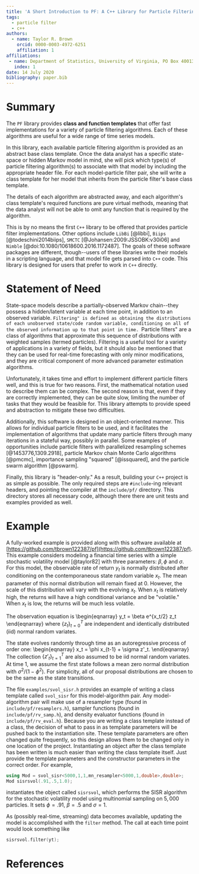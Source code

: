 ```yaml
---
title: 'A Short Introduction to PF: A C++ Library for Particle Filtering'
tags:
  - particle filter
  - c++
authors:
  - name: Taylor R. Brown
    orcid: 0000-0003-4972-6251
    affiliation: 1
affiliations:
 - name: Department of Statistics, University of Virginia, PO Box 400135, Charlottesvilla, VA 22904, USA
   index: 1
date: 14 July 2020
bibliography: paper.bib
---
```



# Summary

The ``PF`` library provides **class and function templates** that offer fast implementations for a variety of particle filtering algorithms. Each of these algorithms are useful for a wide range of time series models. 

In this library, each available particle filtering algorithm is provided as an abstract base class template. Once the data analyst has a specific state-space or hidden Markov model in mind, she will pick which type(s) of particle filtering algorithm(s) to associate with that model by including the appropriate header file. For each model-particle filter pair, she will write a class template for her model that inherits from the particle filter's base class template. 

The details of each algorithm are abstracted away, and each algorithm's class template's required functions are pure virtual methods, meaning that the data analyst will not be able to omit any function that is required by the algorithm. 

This is by no means the first ``C++`` library to be offered that provides particle filter implementations. Other options include ``LibBi`` [@libbi], ``Biips`` [@todeschini2014biips], ``SMCTC`` [@Johansen:2009:JSSOBK:v30i06] and ``Nimble`` [@doi:10.1080/10618600.2016.1172487]. The goals of these software packages are different, though--users of these libraries write their models in a scripting language, and that model file gets parsed into ``C++`` code. This library is designed for users that prefer to work in ``C++`` directly.

# Statement of Need

State-space models describe a partially-observed Markov chain--they possess a hidden/latent variable at each time point, in addition to an observed variable. ``Filtering" is defined as obtaining the distributions of each unobserved state/code random variable, conditioning on all of the observed information up to that point in time. ``Particle filters" are a class of algorithms that approximate this sequence of distributions with weighted samples (termed particles). Filtering is a useful tool for a variety of applications in a variety of fields, but it should also be mentioned that they can be used for real-time forecasting with only minor modifications, and they are critical component of more advanced parameter estimation algorithms. 

Unfortunately, it takes time and effort to implement different particle filters well, and this is true for two reasons. First, the mathematical notation used to describe them can be complex. The second reason is that, even if they are correctly implemented, they can be quite slow, limiting the number of tasks that they would be feasible for. This library attempts to provide speed and abstraction to mitigate these two difficulties.

Additionally, this software is designed in an object-oriented manner. This allows for individual particle filters to be used, and it facilitates the implementation of algorithms that update many particle filters through many iterations in a stateful way, possibly in parallel. Some examples of opportunities include particle filters with parallelized resampling schemes  [@1453776,1309.2918], particle Markov chain Monte Carlo algorithms [@pmcmc], importance sampling "squared" [@issquared], and the particle swarm algorithm [@pswarm]. 

Finally, this library is "header-only." As a result, building your ``C++`` project is as simple as possible. The only required steps are `#include`-ing relevant headers, and pointing the compiler at the `include/pf/` directory. This directory stores all necessary code, although there there are unit tests and examples provided as well. 

# Example

A fully-worked example is provided along with this software available at [https://github.com/tbrown122387/pf](https://github.com/tbrown122387/pf). This example considers modeling a financial time series with a simple stochastic volatility model [@taylor82] with three parameters: $\beta, \phi$ and $\sigma$. For this model, the observable rate of return $y_t$ is normally distributed after conditioning on the contemporaneous state random variable $x_t$. The mean parameter of this normal distribution will remain fixed at $0$. However, the scale of this distribution will vary with the evolving $x_t$. When $x_t$ is relatively high, the returns will have a high conditional variance and be "volatile." When $x_t$ is low, the returns will be much less volatile.

The observation equation is
\begin{eqnarray}
y_t = \beta e^{x_t/2} z_t
\end{eqnarray}
where $\{z_t\}_{t=0}^T$ are independent and identically distributed (iid) normal random variates.

The state evolves randomly through time as an autoregressive process of order one:
\begin{eqnarray}
x_t = \phi x_{t-1} + \sigma z'_t.
\end{eqnarray}
The collection $\{z'_t\}_{t=1}^T$ are also assumed to be iid normal random variates. At time $1$, we assume the first state follows a mean zero normal distribution with $\sigma^2/(1-\phi^2)$. For simplicity, all of our proposal distributions are chosen to be the same as the state transitions.

The file `examples/svol_sisr.h` provides an example of writing a class template called `svol_sisr` for this model-algorithm pair. Any model-algorithm pair will make use of a resampler type (found in `include/pf/resamplers.h`), sampler functions (found in `include/pf/rv_samp.h`), and density evaluator functions (found in `include/pf/rv_eval.h`). Because you are writing a class template instead of a class, the decision of what to pass in as template parameters will be pushed back to the instantiation site. These template parameters are often changed quite frequently, so this design allows them to be changed only in one location of the project. 
Instantiating an object after the class template has been written is much easier than writing the class template itself. Just provide the template parameters and the constructor parameters in the correct order. For example,
```cpp
using Mod = svol_sisr<5000,1,1,mn_resampler<5000,1,double>,double>;
Mod sisrsvol(.91,.5,1.0);
```
instantiates the object called `sisrsvol`, which performs the SISR algorithm for the stochastic volatility model using multinomial sampling on $5,000$ particles. It sets $\phi = .91$, $\beta = .5$ and $\sigma = 1$. 

As (possibly real-time, streaming) data becomes available, updating the model is accomplished with the `filter` method. The call at each time point would look something like
```cpp
sisrsvol.filter(yt);
```


# References

